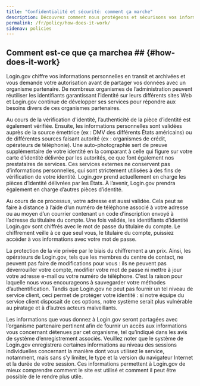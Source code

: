 ```yaml
---
title: "Confidentialité et sécurité: comment ça marche"
description: Découvrez comment nous protégeons et sécurisons vos informations personnelles.
permalink: /fr/policy/how-does-it-work/
sidenav: policies
---
```

## Comment est-ce que ça marchea ## {#how-does-it-work}

Login.gov chiffre vos informations personnelles en transit et archivées et vous demande votre autorisation avant de partager vos données avec un organisme partenaire. De nombreux organismes de l’administration peuvent réutiliser les identifiants garantissant l’identité sur leurs différents sites Web et Login.gov continue de développer ses services pour répondre aux besoins divers de ces organismes partenaires.

Au cours de la vérification d'identité, l’authenticité de la pièce d’identité est également vérifiée. Ensuite, les informations personnelles sont validées auprès de la source émettrice (ex : DMV des différents États américains) ou de différentes sources faisant autorité (ex : organismes de crédit, opérateurs de téléphonie).  Une auto-photographie sert de preuve supplémentaire de votre identité en la comparant à celle qui figure sur votre carte d’identité délivrée par les autorités, ce que font également nos prestataires de services. Ces services externes ne conservent pas d’informations personnelles, qui sont strictement utilisées à des fins de vérification de votre identité. Login.gov prend actuellement en charge les pièces d’identité délivrées par les États. À l’avenir, Login.gov prendra également en charge d’autres pièces d’identité.

Au cours de ce processus, votre adresse est aussi validée. Cela peut se faire à distance à l’aide d’un numéro de téléphone associé à votre adresse ou au moyen d’un courrier contenant un code d’inscription envoyé à l’adresse du titulaire du compte. Une fois validés, les identifiants d’identité Login.gov sont chiffrés avec le mot de passe du titulaire du compte. Le chiffrement veille à ce que seul vous, le titulaire du compte, puissiez accéder à vos informations avec votre mot de passe.

La protection de la vie privée par le biais du chiffrement a un prix. Ainsi, les opérateurs de Login.gov, tels que les membres du centre de contact, ne peuvent pas faire de modifications pour vous : ils ne peuvent pas déverrouiller votre compte, modifier votre mot de passe ni mettre à jour votre adresse e-mail ou votre numéro de téléphone. C’est la raison pour laquelle nous vous encourageons à sauvegarder votre méthodes d’authentification. Tandis que Login.gov ne peut pas fournir un tel niveau de service client, ceci permet de protéger votre identité : si notre équipe du service client disposait de ces options, notre système serait plus vulnérable au piratage et à d’autres acteurs malveillants.

Les informations que vous donnez à Login.gov seront partagées avec l’organisme partenaire pertinent afin de fournir un accès aux informations vous concernant détenues par cet organisme, tel qu’indiqué dans les avis de système d’enregistrement associés. Veuillez noter que le système de Login.gov enregistrera certaines informations au niveau des sessions individuelles concernant la manière dont vous utilisez le service, notamment, mais sans s’y limiter, le type et la version du navigateur Internet et la durée de votre session. Ces informations permettent à Login.gov de mieux comprendre comment le site est utilisé et comment il peut être possible de le rendre plus utile.
